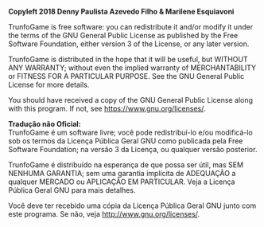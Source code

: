 <b>Copyleft 2018 Denny Paulista Azevedo Filho & Marilene Esquiavoni</b>

TrunfoGame is free software: you can redistribute it and/or modify
it under the terms of the GNU General Public License as published by
the Free Software Foundation, either version 3 of the License, or
any later version.

TrunfoGame is distributed in the hope that it will be useful,
but WITHOUT ANY WARRANTY; without even the implied warranty of
MERCHANTABILITY or FITNESS FOR A PARTICULAR PURPOSE.  See the
GNU General Public License for more details.

You should have received a copy of the GNU General Public License
along with this program.  If not, see <https://www.gnu.org/licenses/>.


<b>Tradução não Oficial:</b><br>
TrunfoGame é um software livre; você pode redistribuí-lo e/ou
modificá-lo sob os termos da Licença Pública Geral GNU como publicada
pela Free Software Foundation; na versão 3 da Licença, ou
qualquer versão posterior.

TrunfoGame é distribuído na esperança de que possa ser útil,
mas SEM NENHUMA GARANTIA; sem uma garantia implícita de ADEQUAÇÃO
a qualquer MERCADO ou APLICAÇÃO EM PARTICULAR. Veja a
Licença Pública Geral GNU para mais detalhes.

Você deve ter recebido uma cópia da Licença Pública Geral GNU junto
com este programa. Se não, veja <http://www.gnu.org/licenses/>.
